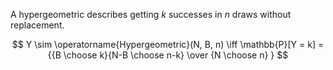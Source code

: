 A hypergeometric describes getting $k$ successes in $n$ draws without replacement.

$$
Y \sim \operatorname{Hypergeometric}(N, B, n) \iff \mathbb{P}[Y = k] = {{B \choose k}{N-B \choose n-k} \over {N \choose n} }
$$